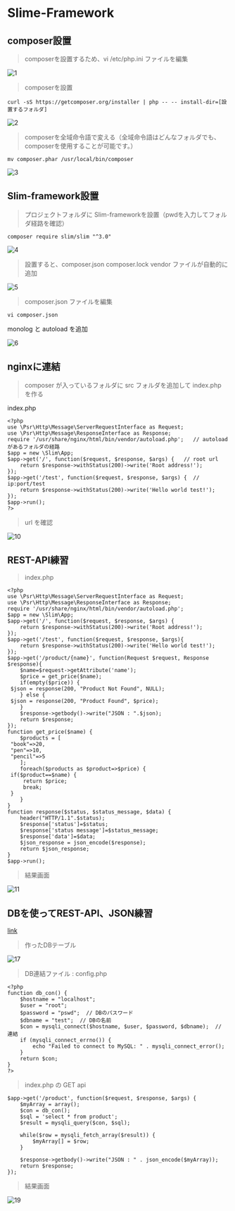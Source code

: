 # Slime-Framework

## composer設置

> composerを設置するため、vi /etc/php.ini ファイルを編集

![1](https://user-images.githubusercontent.com/43987455/50081312-7a4c8900-0231-11e9-9576-5cf746960d04.JPG)

> composerを設置
~~~
curl -sS https://getcomposer.org/installer | php -- -- install-dir=[設置するフォルダ]
~~~
![2](https://user-images.githubusercontent.com/43987455/50081349-93edd080-0231-11e9-8011-469e13cb6183.jpg)

> composerを全域命令語で変える（全域命令語はどんなフォルダでも、composerを使用することが可能です。）
~~~
mv composer.phar /usr/local/bin/composer
~~~
![3](https://user-images.githubusercontent.com/43987455/50081379-a962fa80-0231-11e9-81a2-c97ed5292f3b.JPG)

## Slim-framework設置

> プロジェクトフォルダに Slim-frameworkを設置（pwdを入力してフォルダ経路を確認）
~~~
composer require slim/slim "^3.0"
~~~
![4](https://user-images.githubusercontent.com/43987455/50081443-d57e7b80-0231-11e9-8d98-eacf185f57fb.JPG)

> 設置すると、composer.json composer.lock vendor ファイルが自動的に追加

![5](https://user-images.githubusercontent.com/43987455/50081444-d57e7b80-0231-11e9-9035-961afce5f93b.JPG)

> composer.json ファイルを編集

~~~
vi composer.json
~~~
monolog と autoload を追加

![6](https://user-images.githubusercontent.com/43987455/50081522-0959a100-0232-11e9-8c69-55d5c973d1a4.JPG)

## nginxに連結

> composer が入っているフォルダに src フォルダを追加して index.php を作る

index.php
~~~
<?php
use \Psr\Http\Message\ServerRequestInterface as Request;
use \Psr\Http\Message\ResponseInterface as Response;
require '/usr/share/nginx/html/bin/vendor/autoload.php';   // autoloadがあるフォルダの経路
$app = new \Slim\App;
$app->get('/', function($request, $response, $args) {   // root url
    return $response->withStatus(200)->write('Root address!');
});
$app->get('/test', function($request, $response, $args) {  //  ip:port/test
    return $response->withStatus(200)->write('Hello world test!');
});
$app->run();
?>
~~~

> url を確認

![10](https://user-images.githubusercontent.com/43987455/50081642-550c4a80-0232-11e9-8223-2d53bed430f3.JPG)

## REST-API練習

> index.php
~~~
<?php
use \Psr\Http\Message\ServerRequestInterface as Request;
use \Psr\Http\Message\ResponseInterface as Response;
require '/usr/share/nginx/html/bin/vendor/autoload.php';
$app = new \Slim\App;
$app->get('/', function($request, $response, $args) {
    return $response->withStatus(200)->write('Root address!');
});
$app->get('/test', function($request, $response, $args){
    return $response->withStatus(200)->write('Hello world test!');
});
$app->get('/product/{name}', function(Request $request, Response $response){
    $name=$request->getAttribute('name');
    $price = get_price($name);
    if(empty($price)) {
 $json = response(200, "Product Not Found", NULL);
    } else {
 $json = response(200, "Product Found", $price);
    }
    $response->getbody()->write("JSON : ".$json);
    return $response;
});
function get_price($name) {
    $products = [
 "book"=>20,
 "pen"=>10,
 "pencil"=>5
    ];
    foreach($products as $product=>$price) {
 if($product==$name) {
     return $price;
     break;
 }
    }
}
function response($status, $status_message, $data) {
    header("HTTP/1.1".$status);
    $response['status']=$status;
    $response['status message']=$status_message;
    $response['data']=$data;
    $json_response = json_encode($response);
    return $json_response;
}
$app->run();
~~~

> 結果画面

![11](https://user-images.githubusercontent.com/43987455/50081758-9866b900-0232-11e9-99e0-fee116e6d74b.JPG)

## DBを使ってREST-API、JSON練習
[link](https://github.com/JWLEE0425/testRestapi)
> 作ったDBテーブル

![17](https://user-images.githubusercontent.com/43987455/50081819-bc29ff00-0232-11e9-8125-861766130038.JPG)

> DB連結ファイル : config.php

~~~
<?php
function db_con() {
    $hostname = "localhost";
    $user = "root";
    $password = "pswd";  // DBのパスワード
    $dbname = "test";  // DBの名前
    $con = mysqli_connect($hostname, $user, $password, $dbname);  // 連結
    if (mysqli_connect_errno()) {
        echo "Failed to connect to MySQL: " . mysqli_connect_error();
    }
    return $con;
}
?>
~~~

> index.php の GET api
~~~
$app->get('/product', function($request, $response, $args) {
    $myArray = array();
    $con = db_con();
    $sql = 'select * from product';
    $result = mysqli_query($con, $sql);
    
    while($row = mysqli_fetch_array($result)) {
        $myArray[] = $row;
    }
    
    $response->getbody()->write("JSON : " . json_encode($myArray));
    return $response;
});
~~~

> 結果画面

![19](https://user-images.githubusercontent.com/43987455/50081886-ea0f4380-0232-11e9-9927-0b0e6bb637dc.JPG)

